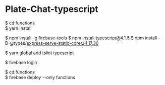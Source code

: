 # Plate-Chat-typescript

$ cd functions  
$ yarn install


$ npm install -g firebase-tools
$ npm install typescript@4.1.6
$ npm install -D @types/express-serve-static-core@4.17.30

$ yarn global add tslint typescript

$ firebase login

$ cd functions  
$ firebase deploy --only functions
